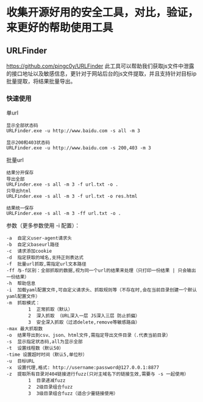 # 收集开源好用的安全工具，对比，验证，来更好的帮助使用工具



## URLFinder
https://github.com/pingc0y/URLFinder
此工具可以帮助我们获取js文件中泄露的接口地址以及敏感信息，更针对于网站后台的js文件提取，并且支持针对目标ip批量提取，将结果批量导出。

### 快速使用
单url

```
显示全部状态码
URLFinder.exe -u http://www.baidu.com -s all -m 3

显示200和403状态码
URLFinder.exe -u http://www.baidu.com -s 200,403 -m 3
```

批量url
```
结果分开保存
导出全部
URLFinder.exe -s all -m 3 -f url.txt -o .
只导出html
URLFinder.exe -s all -m 3 -f url.txt -o res.html

结果统一保存
URLFinder.exe -s all -m 3 -ff url.txt -o .
```
参数（更多参数使用 -i 配置）：
```
-a  自定义user-agent请求头  
-b  自定义baseurl路径  
-c  请求添加cookie  
-d  指定获取的域名,支持正则表达式
-f  批量url抓取,需指定url文本路径  
-ff 与-f区别：全部抓取的数据,视为同一个url的结果来处理（只打印一份结果 | 只会输出一份结果） 
-h  帮助信息   
-i  加载yaml配置文件,可自定义请求头、抓取规则等（不存在时,会在当前目录创建一个默认yaml配置文件）  
-m  抓取模式：
        1  正常抓取（默认）
        2  深入抓取 （URL深入一层 JS深入三层 防止抓偏）
        3  安全深入抓取（过滤delete,remove等敏感路由） 
-max 最大抓取数
-o  结果导出到csv、json、html文件,需指定导出文件目录（.代表当前目录）
-s  显示指定状态码,all为显示全部  
-t  设置线程数（默认50）
-time 设置超时时间（默认5,单位秒）
-u  目标URL  
-x  设置代理,格式: http://username:password@127.0.0.1:8877
-z  提取所有目录对404链接进行fuzz(只对主域名下的链接生效,需要与 -s 一起使用）  
        1  目录递减fuzz  
        2  2级目录组合fuzz
        3  3级目录组合fuzz（适合少量链接使用）
```
